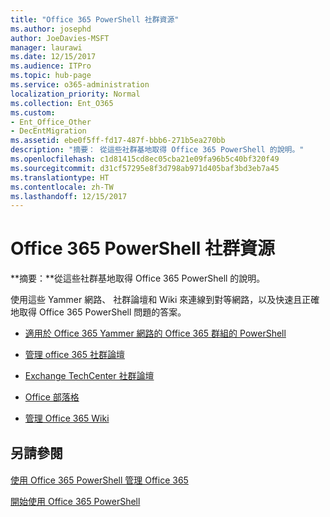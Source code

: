 ```yaml
---
title: "Office 365 PowerShell 社群資源"
ms.author: josephd
author: JoeDavies-MSFT
manager: laurawi
ms.date: 12/15/2017
ms.audience: ITPro
ms.topic: hub-page
ms.service: o365-administration
localization_priority: Normal
ms.collection: Ent_O365
ms.custom:
- Ent_Office_Other
- DecEntMigration
ms.assetid: ebe0f5ff-fd17-487f-bbb6-271b5ea270bb
description: "摘要： 從這些社群基地取得 Office 365 PowerShell 的說明。"
ms.openlocfilehash: c1d81415cd8ec05cba21e09fa96b5c40bf320f49
ms.sourcegitcommit: d31cf57295e8f3d798ab971d405baf3bd3eb7a45
ms.translationtype: HT
ms.contentlocale: zh-TW
ms.lasthandoff: 12/15/2017
---
```

# <a name="office-365-powershell-community-resources"></a>Office 365 PowerShell 社群資源

 **摘要：**從這些社群基地取得 Office 365 PowerShell 的說明。
  
使用這些 Yammer 網路、 社群論壇和 Wiki 來連線到對等網路，以及快速且正確地取得 Office 365 PowerShell 問題的答案。 
  
- [適用於 Office 365 Yammer 網路的 Office 365 群組的 PowerShell](https://www.yammer.com/itpronetwork/#/threads/inGroup?type=in_group&amp;feedId=4632269)
    
- [管理 office 365 社群論壇]((https://community.office365.com/zh-TW/f/148.aspx))
    
- [Exchange TechCenter 社群論壇](https://social.technet.microsoft.com/Forums/exchange/en-US/home?forum=exchangesvrgeneral)
    
- [Office 部落格]((https://blogs.office.com/))
    
- [管理 Office 365 Wiki]((https://community.office365.com/zh-TW/w/manage/default.aspx))
    
## <a name="see-also"></a>另請參閱

#### 

[使用 Office 365 PowerShell 管理 Office 365](manage-office-365-with-office-365-powershell.md)
  
[開始使用 Office 365 PowerShell](getting-started-with-office-365-powershell.md)

